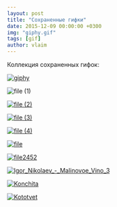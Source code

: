 ```yaml
---
layout: post
title: "Сохраненные гифки"
date: 2015-12-09 00:00:00 +0300
img: "giphy.gif"
tags: [gif]
author: vlaim
---
```


Коллекция сохраненных гифок:

[![giphy](/blog/assets/img/giphy.gif)](/blog/assets/img/giphy.gif)

![file (1)](/blog/assets/img/file-1.gif)

[![file (2)](/blog/assets/img/file-2.gif)](/blog/assets/img/file-2.gif)

[![file (3)](/blog/assets/img/file-3.gif)](/blog/assets/img/file-3.gif)

[![file (4)](/blog/assets/img/file-4.gif)](/blog/assets/img/file-4.gif)

[![file](/blog/assets/img/file.gif)](/blog/assets/img/file.gif)

[![file2452](/blog/assets/img/file2452.gif)](/blog/assets/img/file2452.gif)

[![Igor_Nikolaev_-_Malinovoe_Vino_3](/blog/assets/img/Igor_Nikolaev_-_Malinovoe_Vino_3.gif)](/blog/assets/img/Igor_Nikolaev_-_Malinovoe_Vino_3.gif)

[![Konchita](/blog/assets/img/Konchita.gif)](/blog/assets/img/Konchita.gif)

[![Kototvet](/blog/assets/img/Kototvet.gif)](/blog/assets/img/Kototvet.gif)
